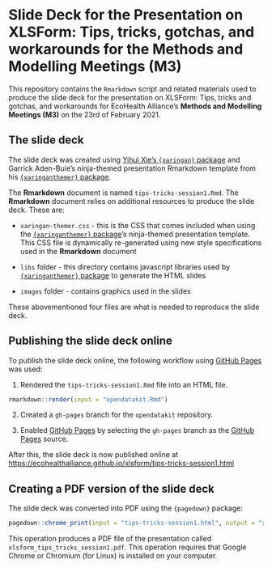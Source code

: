 
<!-- README.md is generated from README.Rmd. Please edit that file -->

# Slide Deck for the Presentation on XLSForm: Tips, tricks, gotchas, and workarounds for the Methods and Modelling Meetings (M3)

<!-- badges: start -->
<!-- badges: end -->

This repository contains the `Rmarkdown` script and related materials
used to produce the slide deck for the presentation on XLSForm: Tips,
tricks and gotchas, and workarounds for EcoHealth Alliance’s **Methods
and Modelling Meetings (M3)** on the 23rd of February 2021.

## The slide deck

The slide deck was created using [Yihui Xie’s `{xaringan}`
package](https://github.com/yihui/xaringan) and Garrick Aden-Buie’s
ninja-themed presentation Rmarkdown template from his
[`{xaringanthemer}`
package](https://github.com/gadenbuie/xaringanthemer).

The **Rmarkdown** document is named `tips-tricks-session1.Rmd`. The
**Rmarkdown** document relies on additional resources to produce the
slide deck. These are:

-   `xaringan-themer.css` - this is the CSS that comes included when
    using the [`{xaringanthemer}`
    package](https://github.com/gadenbuie/xaringanthemer)’s ninja-themed
    presentation template. This CSS file is dynamically re-generated
    using new style specifications used in the **Rmarkdown** document

-   `libs` folder - this directory contains javascript libraries used by
    [`{xaringanthemer}`
    package](https://github.com/gadenbuie/xaringanthemer) to generate
    the HTML slides

-   `images` folder - contains graphics used in the slides

These abovementioned four files are what is needed to reproduce the
slide deck.

## Publishing the slide deck online

To publish the slide deck online, the following workflow using [GitHub
Pages](https://pages.github.com) was used:

1.  Rendered the `tips-tricks-session1.Rmd` file into an HTML file.

``` r
rmarkdown::render(input = "opendatakit.Rmd")
```

2.  Created a `gh-pages` branch for the `opendatakit` repository.

3.  Enabled [GitHub Pages](https://pages.github.com) by selecting the
    `gh-pages` branch as the [GitHub Pages](https://pages.github.com)
    source.

After this, the slide deck is now published online at
<https://ecohealthalliance.github.io/xlsform/tips-tricks-session1.html>

## Creating a PDF version of the slide deck

The slide deck was converted into PDF using the `{pagedown}` package:

``` r
pagedown::chrome_print(input = "tips-tricks-session1.html", output = "xlsform_tips_tricks_session1.pdf")
```

This operation produces a PDF file of the presentation called
`xlsform_tips_tricks_session1.pdf`. This operation requires that Google
Chrome or Chromium (for Linux) is installed on your computer.
